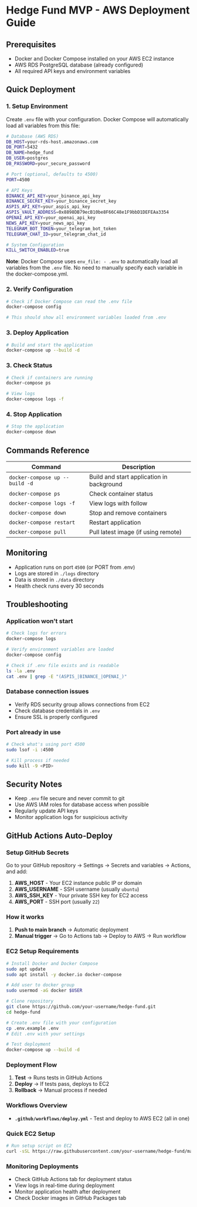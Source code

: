 # Hedge Fund MVP - AWS Deployment Guide

## Prerequisites

- Docker and Docker Compose installed on your AWS EC2 instance
- AWS RDS PostgreSQL database (already configured)
- All required API keys and environment variables

## Quick Deployment

### 1. Setup Environment

Create `.env` file with your configuration. Docker Compose will automatically load all variables from this file:

```bash
# Database (AWS RDS)
DB_HOST=your-rds-host.amazonaws.com
DB_PORT=5432
DB_NAME=hedge_fund
DB_USER=postgres
DB_PASSWORD=your_secure_password

# Port (optional, defaults to 4500)
PORT=4500

# API Keys
BINANCE_API_KEY=your_binance_api_key
BINANCE_SECRET_KEY=your_binance_secret_key
ASPIS_API_KEY=your_aspis_api_key
ASPIS_VAULT_ADDRESS=0x8898DB79ecB10be8F66C48e1F9bbD1DEFEAa3354
OPENAI_API_KEY=your_openai_api_key
NEWS_API_KEY=your_news_api_key
TELEGRAM_BOT_TOKEN=your_telegram_bot_token
TELEGRAM_CHAT_ID=your_telegram_chat_id

# System Configuration
KILL_SWITCH_ENABLED=true
```

**Note**: Docker Compose uses `env_file: - .env` to automatically load all variables from the `.env` file. No need to manually specify each variable in the docker-compose.yml.

### 2. Verify Configuration

```bash
# Check if Docker Compose can read the .env file
docker-compose config

# This should show all environment variables loaded from .env
```

### 3. Deploy Application

```bash
# Build and start the application
docker-compose up --build -d
```

### 3. Check Status

```bash
# Check if containers are running
docker-compose ps

# View logs
docker-compose logs -f
```

### 4. Stop Application

```bash
# Stop the application
docker-compose down
```

## Commands Reference

| Command | Description |
|---------|-------------|
| `docker-compose up --build -d` | Build and start application in background |
| `docker-compose ps` | Check container status |
| `docker-compose logs -f` | View logs with follow |
| `docker-compose down` | Stop and remove containers |
| `docker-compose restart` | Restart application |
| `docker-compose pull` | Pull latest image (if using remote) |

## Monitoring

- Application runs on port `4500` (or PORT from .env)
- Logs are stored in `./logs` directory
- Data is stored in `./data` directory
- Health check runs every 30 seconds

## Troubleshooting

### Application won't start
```bash
# Check logs for errors
docker-compose logs

# Verify environment variables are loaded
docker-compose config

# Check if .env file exists and is readable
ls -la .env
cat .env | grep -E "(ASPIS_|BINANCE_|OPENAI_)"
```

### Database connection issues
- Verify RDS security group allows connections from EC2
- Check database credentials in `.env`
- Ensure SSL is properly configured

### Port already in use
```bash
# Check what's using port 4500
sudo lsof -i :4500

# Kill process if needed
sudo kill -9 <PID>
```

## Security Notes

- Keep `.env` file secure and never commit to git
- Use AWS IAM roles for database access when possible
- Regularly update API keys
- Monitor application logs for suspicious activity

## GitHub Actions Auto-Deploy

### Setup GitHub Secrets

Go to your GitHub repository → Settings → Secrets and variables → Actions, and add:

1. **AWS_HOST** - Your EC2 instance public IP or domain
2. **AWS_USERNAME** - SSH username (usually `ubuntu`)
3. **AWS_SSH_KEY** - Your private SSH key for EC2 access
4. **AWS_PORT** - SSH port (usually `22`)

### How it works

1. **Push to main branch** → Automatic deployment
2. **Manual trigger** → Go to Actions tab → Deploy to AWS → Run workflow

### EC2 Setup Requirements

```bash
# Install Docker and Docker Compose
sudo apt update
sudo apt install -y docker.io docker-compose

# Add user to docker group
sudo usermod -aG docker $USER

# Clone repository
git clone https://github.com/your-username/hedge-fund.git
cd hedge-fund

# Create .env file with your configuration
cp .env.example .env
# Edit .env with your settings

# Test deployment
docker-compose up --build -d
```

### Deployment Flow

1. **Test** → Runs tests in GitHub Actions
2. **Deploy** → If tests pass, deploys to EC2
3. **Rollback** → Manual process if needed

### Workflows Overview

- **`.github/workflows/deploy.yml`** - Test and deploy to AWS EC2 (all in one)

### Quick EC2 Setup

```bash
# Run setup script on EC2
curl -sSL https://raw.githubusercontent.com/your-username/hedge-fund/main/scripts/setup-ec2.sh | bash
```

### Monitoring Deployments

- Check GitHub Actions tab for deployment status
- View logs in real-time during deployment
- Monitor application health after deployment
- Check Docker images in GitHub Packages tab
